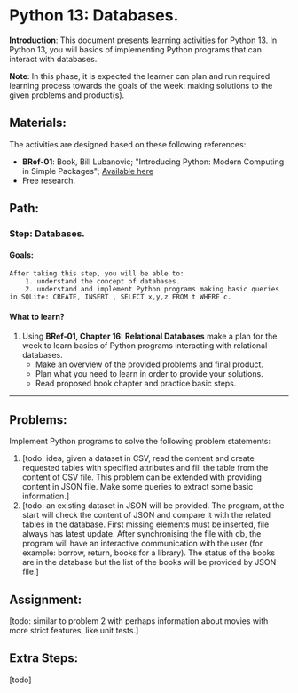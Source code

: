 # Python 13: Databases.

**Introduction**: This document presents learning activities for Python 13. In Python 13, you will basics of implementing Python programs that can interact with databases.

**Note**: In this phase, it is expected the learner can plan and run required learning process towards the goals of the week: making solutions to the given problems and product(s).

## Materials:

The activities are designed based on these following references:

- **BRef-01**: Book, Bill Lubanovic; "Introducing Python: Modern Computing in Simple Packages"; [Available here](https://www.oreilly.com/library/view/introducing-python-2nd/9781492051374/) 
- Free research.

## Path:

### Step: Databases.

#### Goals:

```
After taking this step, you will be able to:
	1. understand the concept of databases.
	2. understand and implement Python programs making basic queries in SQLite: CREATE, INSERT , SELECT x,y,z FROM t WHERE c.
```
#### What to learn?

1. Using **BRef-01, Chapter 16: Relational Databases** make a plan for the week to learn basics of Python programs interacting with relational databases.
	- Make an overview of the provided problems and final product.
	- Plan what you need to learn in order to provide your solutions.
	- Read proposed book chapter and practice basic steps.

<hr>


## Problems:


Implement Python programs to solve the following problem statements:

1. [todo: idea, given a dataset in CSV, read the content and create requested tables with specified attributes and fill the table from the content of CSV file. This problem can be extended with providing content in JSON file. Make some queries to extract some basic information.]
2. [todo: an existing dataset in JSON will be provided. The program, at the start will check the content of JSON and compare it with the related tables in the database. First missing elements must be inserted, file always has latest update. After synchronising the file with db, the program will have an interactive communication with the user (for example: borrow, return, books for a library). The status of the books are in the database but the list of the books will be provided by JSON file.]

## Assignment:

[todo: similar to problem 2 with perhaps information about movies with more strict features, like unit tests.]

## Extra Steps:

[todo]